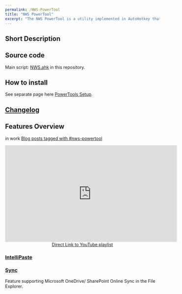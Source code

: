 ```yaml
---
permalink: /NWS-PowerTool
title: "NWS PowerTool"
excerpt: "The NWS PowerTool is a utility implemented in AutoHotkey that improve productivity and tools interconnectivity on Windows OS."
---
```


## Short Description

## Source code

Main script: [NWS.ahk](https://github.com/tdalon/ahk/blob/main/NWS.ahk) in this repository.

## How to install

See separate page here [PowerTools Setup](PowerTools-Setup).

## [Changelog](NWS-PowerTool-Changelog)

## Features Overview

in work
[Blog posts tagged with #nws-powertool](https://tdalon.blogspot.com/search/label/nws-powertool)

<div align="center"><iframe width="560" height="315" src="https://www.youtube.com/embed/videoseries?list=PLUSZfg60tAwLIIs8TpcOJIG9ghbQd5nHj" frameborder="0" allow="accelerometer; autoplay; encrypted-media; gyroscope; picture-in-picture" allowfullscreen></iframe><br><a href="https://www.youtube.com/playlist?list=PLUSZfg60tAwLIIs8TpcOJIG9ghbQd5nHj">Direct Link to YouTube playlist</a></div>

### [IntelliPaste](IntelliPaste)

### [Sync](Sync)

Feature supporting Microsoft OneDrive/ SharePoint Online Sync in the File Explorer.
